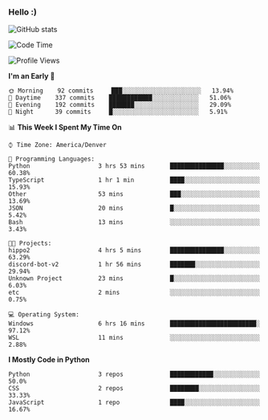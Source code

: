 ### Hello :)

![GitHub stats](https://github-readme-stats.vercel.app/api?username=neverabsolute&count_private=true&include_all_commits=true&bg_color=0D1117&text_color=F3F3F3&title_color=E1E1E1)

<!--START_SECTION:waka-->
![Code Time](http://img.shields.io/badge/Code%20Time-515%20hrs%2049%20mins-blue)

![Profile Views](http://img.shields.io/badge/Profile%20Views-16-blue)

**I'm an Early 🐤** 

```text
🌞 Morning    92 commits     ███░░░░░░░░░░░░░░░░░░░░░░   13.94% 
🌆 Daytime    337 commits    ████████████░░░░░░░░░░░░░   51.06% 
🌃 Evening    192 commits    ███████░░░░░░░░░░░░░░░░░░   29.09% 
🌙 Night      39 commits     █░░░░░░░░░░░░░░░░░░░░░░░░   5.91%

```


📊 **This Week I Spent My Time On** 

```text
⌚︎ Time Zone: America/Denver

💬 Programming Languages: 
Python                   3 hrs 53 mins       ███████████████░░░░░░░░░░   60.38% 
TypeScript               1 hr 1 min          ████░░░░░░░░░░░░░░░░░░░░░   15.93% 
Other                    53 mins             ███░░░░░░░░░░░░░░░░░░░░░░   13.69% 
JSON                     20 mins             █░░░░░░░░░░░░░░░░░░░░░░░░   5.42% 
Bash                     13 mins             ░░░░░░░░░░░░░░░░░░░░░░░░░   3.43%

🐱‍💻 Projects: 
hippo2                   4 hrs 5 mins        ███████████████░░░░░░░░░░   63.29% 
discord-bot-v2           1 hr 56 mins        ███████░░░░░░░░░░░░░░░░░░   29.94% 
Unknown Project          23 mins             █░░░░░░░░░░░░░░░░░░░░░░░░   6.03% 
etc                      2 mins              ░░░░░░░░░░░░░░░░░░░░░░░░░   0.75%

💻 Operating System: 
Windows                  6 hrs 16 mins       ████████████████████████░   97.12% 
WSL                      11 mins             ░░░░░░░░░░░░░░░░░░░░░░░░░   2.88%

```

**I Mostly Code in Python** 

```text
Python                   3 repos             ████████████░░░░░░░░░░░░░   50.0% 
CSS                      2 repos             ████████░░░░░░░░░░░░░░░░░   33.33% 
JavaScript               1 repo              ████░░░░░░░░░░░░░░░░░░░░░   16.67%

```



<!--END_SECTION:waka-->
